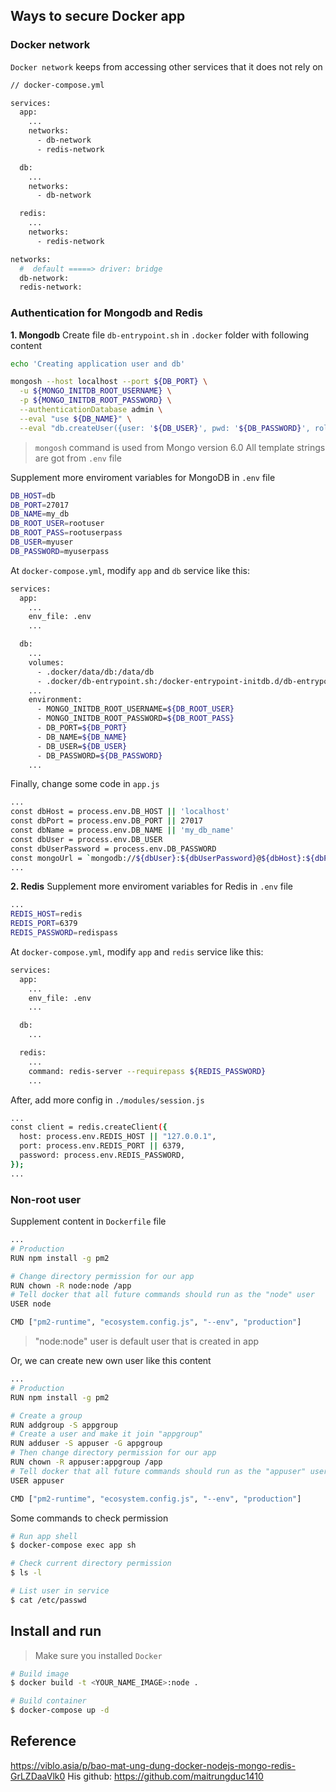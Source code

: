 ## Ways to secure Docker app

### Docker network

`Docker network` keeps from accessing other services that it does not rely on

```bash
// docker-compose.yml

services:
  app:
    ...
    networks:
      - db-network
      - redis-network

  db:
    ...
    networks:
      - db-network

  redis:
    ...
    networks:
      - redis-network

networks:
  #  default =====> driver: bridge
  db-network:
  redis-network:
```

### Authentication for Mongodb and Redis

**1. Mongodb**
Create file `db-entrypoint.sh` in `.docker` folder with following content

```bash
echo 'Creating application user and db'

mongosh --host localhost --port ${DB_PORT} \
  -u ${MONGO_INITDB_ROOT_USERNAME} \
  -p ${MONGO_INITDB_ROOT_PASSWORD} \
  --authenticationDatabase admin \
  --eval "use ${DB_NAME}" \
  --eval "db.createUser({user: '${DB_USER}', pwd: '${DB_PASSWORD}', roles:[{role:'dbOwner', db: '${DB_NAME}'}]});"
```

> `mongosh` command is used from Mongo version 6.0
> All template strings are got from `.env` file

Supplement more enviroment variables for MongoDB in `.env` file

```bash
DB_HOST=db
DB_PORT=27017
DB_NAME=my_db
DB_ROOT_USER=rootuser
DB_ROOT_PASS=rootuserpass
DB_USER=myuser
DB_PASSWORD=myuserpass
```

At `docker-compose.yml`, modify `app` and `db` service like this:

```bash
services:
  app:
    ...
    env_file: .env
    ...

  db:
    ...
    volumes:
      - .docker/data/db:/data/db
      - .docker/db-entrypoint.sh:/docker-entrypoint-initdb.d/db-entrypoint.sh
    ...
    environment:
      - MONGO_INITDB_ROOT_USERNAME=${DB_ROOT_USER}
      - MONGO_INITDB_ROOT_PASSWORD=${DB_ROOT_PASS}
      - DB_PORT=${DB_PORT}
      - DB_NAME=${DB_NAME}
      - DB_USER=${DB_USER}
      - DB_PASSWORD=${DB_PASSWORD}
    ...
```

Finally, change some code in `app.js`

```bash
...
const dbHost = process.env.DB_HOST || 'localhost'
const dbPort = process.env.DB_PORT || 27017
const dbName = process.env.DB_NAME || 'my_db_name'
const dbUser = process.env.DB_USER
const dbUserPassword = process.env.DB_PASSWORD
const mongoUrl = `mongodb://${dbUser}:${dbUserPassword}@${dbHost}:${dbPort}/${dbName}`
...
```

**2. Redis**
Supplement more enviroment variables for Redis in `.env` file

```bash
...
REDIS_HOST=redis
REDIS_PORT=6379
REDIS_PASSWORD=redispass
```

At `docker-compose.yml`, modify `app` and `redis` service like this:

```bash
services:
  app:
    ...
    env_file: .env
    ...

  db:
    ...

  redis:
    ...
    command: redis-server --requirepass ${REDIS_PASSWORD}
    ...
```

After, add more config in `./modules/session.js`

```bash
...
const client = redis.createClient({
  host: process.env.REDIS_HOST || "127.0.0.1",
  port: process.env.REDIS_PORT || 6379,
  password: process.env.REDIS_PASSWORD,
});
...
```

### Non-root user

Supplement content in `Dockerfile` file

```bash
...
# Production
RUN npm install -g pm2

# Change directory permission for our app
RUN chown -R node:node /app
# Tell docker that all future commands should run as the "node" user
USER node

CMD ["pm2-runtime", "ecosystem.config.js", "--env", "production"]
```

> "node:node" user is default user that is created in app

Or, we can create new own user like this content

```bash
...
# Production
RUN npm install -g pm2

# Create a group
RUN addgroup -S appgroup
# Create a user and make it join "appgroup"
RUN adduser -S appuser -G appgroup
# Then change directory permission for our app
RUN chown -R appuser:appgroup /app
# Tell docker that all future commands should run as the "appuser" user
USER appuser

CMD ["pm2-runtime", "ecosystem.config.js", "--env", "production"]
```

Some commands to check permission

```bash
# Run app shell
$ docker-compose exec app sh

# Check current directory permission
$ ls -l

# List user in service
$ cat /etc/passwd
```

## Install and run

> Make sure you installed `Docker`

```bash
# Build image
$ docker build -t <YOUR_NAME_IMAGE>:node .

# Build container
$ docker-compose up -d
```

## Reference

https://viblo.asia/p/bao-mat-ung-dung-docker-nodejs-mongo-redis-GrLZDaaVlk0
His github: https://github.com/maitrungduc1410

